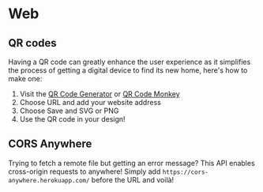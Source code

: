 # Web

## QR codes

Having a QR code can greatly enhance the user experience as it simplifies the process of getting a digital device to find its new home, here's how to make one:

1. Visit the [QR Code Generator](https://www.the-qrcode-generator.com/) or [QR Code Monkey](https://www.qrcode-monkey.com/)
2. Choose URL and add your website address
3. Choose Save and SVG or PNG
4. Use the QR code in your design!

## CORS Anywhere

Trying to fetch a remote file but getting an error message? This API enables cross-origin requests to anywhere! Simply add `https://cors-anywhere.herokuapp.com/` before the URL and voilà!


